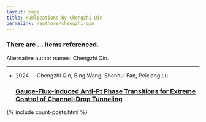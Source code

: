 ```yaml
---
layout: page
title: Publications by Chengzhi Qin
permalink: /authors/chengzhi-qin
---
```


<h3 id="number-posts">There are ... items referenced.</h3>
<p id='info-authors'>Alternative author names: Chengzhi Qin.</p>
<hr />
<ul class="post-list">
<li><span class='post-meta'>2024 -- Chengzhi Qin, Bing Wang, Shanhui Fan, Peixiang Lu</span><h3><a class='post-link' href="{{ site.baseurl }}/gauge-flux-induced-anti-pt-phase-transitions-for-extreme-control-of-channel-drop-tunneling">Gauge‐Flux‐Induced Anti‐Pt Phase Transitions for Extreme Control of Channel‐Drop Tunneling</a></h3></li>

</ul>
{% include count-posts.html %}
